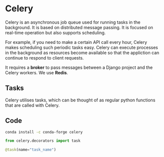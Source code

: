 # Celery

Celery is an asynchronous job queue used for running tasks in the background. It is based on distributed message passing. It is focused on real-time operation but also supports scheduling. 

For example, if you need to make a certain API call every hour, Celery makes scheduling such periodic tasks easy. Celery can execute processes in the background as resources become available so that the appliction can continue to respond to client requests.

It requires a **broker** to pass messages between a Django project and the Celery workers. We use **Redis**. 


## Tasks

Celery utilises tasks, which can be thought of as regular python functions that are called with Celery.




## Code

```bash
conda install -c conda-forge celery
```

```python
from celery.decorators import task

@task(name="task_name")
```